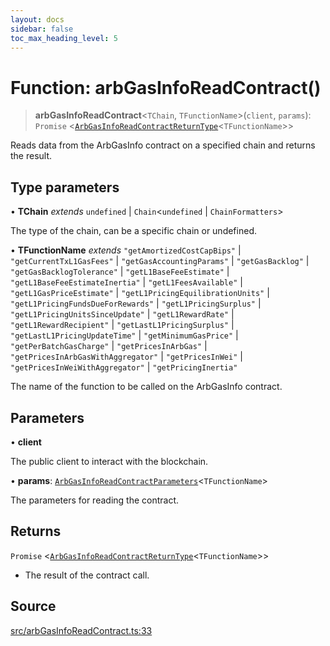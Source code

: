 ```yaml
---
layout: docs
sidebar: false
toc_max_heading_level: 5
---
```


# Function: arbGasInfoReadContract()

> **arbGasInfoReadContract**\<`TChain`, `TFunctionName`\>(`client`, `params`): `Promise` \<[`ArbGasInfoReadContractReturnType`](../type-aliases/ArbGasInfoReadContractReturnType.md)\<`TFunctionName`\>\>

Reads data from the ArbGasInfo contract on a specified chain and returns the
result.

## Type parameters

• **TChain** *extends* `undefined` \| `Chain`\<`undefined` \| `ChainFormatters`\>

The type of the chain, can be a specific chain or undefined.

• **TFunctionName** *extends* `"getAmortizedCostCapBips"` \| `"getCurrentTxL1GasFees"` \| `"getGasAccountingParams"` \| `"getGasBacklog"` \| `"getGasBacklogTolerance"` \| `"getL1BaseFeeEstimate"` \| `"getL1BaseFeeEstimateInertia"` \| `"getL1FeesAvailable"` \| `"getL1GasPriceEstimate"` \| `"getL1PricingEquilibrationUnits"` \| `"getL1PricingFundsDueForRewards"` \| `"getL1PricingSurplus"` \| `"getL1PricingUnitsSinceUpdate"` \| `"getL1RewardRate"` \| `"getL1RewardRecipient"` \| `"getLastL1PricingSurplus"` \| `"getLastL1PricingUpdateTime"` \| `"getMinimumGasPrice"` \| `"getPerBatchGasCharge"` \| `"getPricesInArbGas"` \| `"getPricesInArbGasWithAggregator"` \| `"getPricesInWei"` \| `"getPricesInWeiWithAggregator"` \| `"getPricingInertia"`

The name of the function to be called on the ArbGasInfo contract.

## Parameters

• **client**

The public client to interact with the blockchain.

• **params**: [`ArbGasInfoReadContractParameters`](../type-aliases/ArbGasInfoReadContractParameters.md)\<`TFunctionName`\>

The parameters for reading the contract.

## Returns

`Promise` \<[`ArbGasInfoReadContractReturnType`](../type-aliases/ArbGasInfoReadContractReturnType.md)\<`TFunctionName`\>\>

- The result of the contract call.

## Source

[src/arbGasInfoReadContract.ts:33](https://github.com/anegg0/arbitrum-orbit-sdk/blob/b24cbe9cd68eb30d18566196d2c909bd4086db10/src/arbGasInfoReadContract.ts#L33)
